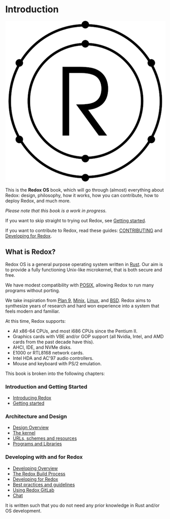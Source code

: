 # Introduction

![Redox OS](assets/redox_light_512.png)

This is the **Redox OS** book, which will go through (almost) everything about Redox: design, philosophy, how it works, how you can contribute, how to deploy Redox, and much more.

*Please note that this book is a work in progress.*

If you want to skip straight to trying out Redox, see [Getting started](./ch02-00-getting-started.md).

If you want to contribute to Redox, read these guides: [CONTRIBUTING](https://gitlab.redox-os.org/redox-os/redox/-/blob/master/CONTRIBUTING.md) and [Developing for Redox](./ch07-00-developing-overview.md).

## What is Redox?

Redox OS is a general purpose operating system written in [Rust](https://www.rust-lang.org). Our aim is to provide a fully functioning Unix-like microkernel, that is both secure and free.

We have modest compatibility with [POSIX](https://en.wikipedia.org/wiki/POSIX), allowing Redox to run many programs without porting.

We take inspiration from [Plan 9](http://9p.io/plan9/index.html), [Minix](http://www.minix3.org/), [Linux](https://www.kernel.org/), and [BSD](http://www.bsd.org/). Redox aims to synthesize years of research and hard won experience into a system that feels modern and familiar.

At this time, Redox supports:

* All x86-64 CPUs, and most i686 CPUs since the Pentium II.
* Graphics cards with VBE and/or GOP support (all Nvidia, Intel, and AMD cards from the past decade have this).
* AHCI, IDE, and NVMe disks.
* E1000 or RTL8168 network cards.
* Intel HDA and AC'97 audio controllers.
* Mouse and keyboard with PS/2 emulation.

This book is broken into the following chapters:

### Introduction and Getting Started

- [Introducing Redox](./ch01-00-introducing-redox.md)
- [Getting started](./ch02-00-getting-started.md)

### Architecture and Design

- [Design Overview](./ch03-00-design-overview.md)
- [The kernel](./ch04-00-kernel.md)
- [URLs, schemes and resources](./ch05-00-urls-schemes-resources.md)
- [Programs and Libraries](./ch06-00-programs-libraries.md)

### Developing with and for Redox

- [Developing Overview](./ch07-00-developing-overview.md)
- [The Redox Build Process](./ch08-00-build-process.md)
- [Developing for Redox](./ch09-00-developing-for-redox.md)
- [Best practices and guidelines](./ch11-00-best-practices.md)
- [Using Redox GitLab](./ch12-00-using-redox-gitlab.md)
- [Chat](./ch13-01-chat.md)
 

It is written such that you do not need any prior knowledge in Rust and/or OS development.
